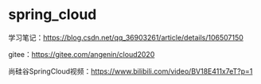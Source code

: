 # spring_cloud

学习笔记：https://blog.csdn.net/qq_36903261/article/details/106507150

gitee：https://gitee.com/angenin/cloud2020

尚硅谷SpringCloud视频：https://www.bilibili.com/video/BV18E411x7eT?p=1

